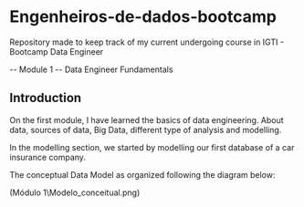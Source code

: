 # Engenheiros-de-dados-bootcamp
Repository made to keep track of my current undergoing course in IGTI - Bootcamp Data Engineer

-- Module 1 -- Data Engineer Fundamentals

## Introduction

On the first module, I have learned the basics of data engineering.
About data, sources of data, Big Data, different type of analysis and modelling.

In the modelling section, we started by modelling our first database of a car insurance company.

The conceptual Data Model as organized following the diagram below:

(Módulo 1\Modelo_conceitual.png)